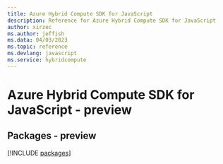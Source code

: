 ```yaml
---
title: Azure Hybrid Compute SDK for JavaScript
description: Reference for Azure Hybrid Compute SDK for JavaScript
author: xirzec
ms.author: jeffish
ms.data: 04/03/2023
ms.topic: reference
ms.devlang: javascript
ms.service: hybridcompute
---
```

# Azure Hybrid Compute SDK for JavaScript - preview
## Packages - preview
[!INCLUDE [packages](hybrid-compute-index.md)]